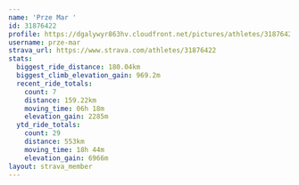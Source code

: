 ```yaml
---
name: 'Prze Mar '
id: 31876422
profile: https://dgalywyr863hv.cloudfront.net/pictures/athletes/31876422/22548952/6/large.jpg
username: prze-mar
strava_url: https://www.strava.com/athletes/31876422
stats:
  biggest_ride_distance: 180.04km
  biggest_climb_elevation_gain: 969.2m
  recent_ride_totals:
    count: 7
    distance: 159.22km
    moving_time: 06h 18m
    elevation_gain: 2285m
  ytd_ride_totals:
    count: 29
    distance: 553km
    moving_time: 18h 44m
    elevation_gain: 6966m
layout: strava_member
--- 
```

